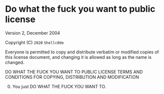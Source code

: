 # Do what the fuck you want to public license

Version 2, December 2004

Copyright (C) `2020` `Shellc0de`

Everyone is permitted to copy and distribute verbatim or modified
copies of this license document, and changing it is allowed as long
as the name is changed.

DO WHAT THE FUCK YOU WANT TO PUBLIC LICENSE
TERMS AND CONDITIONS FOR COPYING, DISTRIBUTION AND MODIFICATION

0. You just DO WHAT THE FUCK YOU WANT TO.

